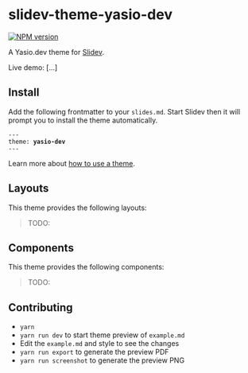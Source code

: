 # slidev-theme-yasio-dev

[![NPM version](https://img.shields.io/npm/v/slidev-theme-yasio-dev?color=5918df&label=)](https://www.npmjs.com/package/slidev-theme-yasio-dev)

A Yasio.dev theme for [Slidev](https://github.com/slidevjs/slidev).

Live demo: [...]

## Install

Add the following frontmatter to your `slides.md`. Start Slidev then it will prompt you to install the theme automatically.

<pre><code>---
theme: <b>yasio-dev</b>
---</code></pre>

Learn more about [how to use a theme](https://sli.dev/themes/use).

## Layouts

This theme provides the following layouts:

> TODO:

## Components

This theme provides the following components:

> TODO:

## Contributing

- `yarn`
- `yarn run dev` to start theme preview of `example.md`
- Edit the `example.md` and style to see the changes
- `yarn run export` to generate the preview PDF
- `yarn run screenshot` to generate the preview PNG
